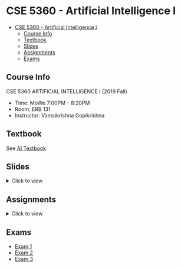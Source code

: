 # CSE 5360 - Artificial Intelligence I

- [CSE 5360 - Artificial Intelligence I](#cse-5360---artificial-intelligence-i)
  - [Course Info](#course-info)
  - [Textbook](#textbook)
  - [Slides](#slides)
  - [Assignments](#assignments)
  - [Exams](#exams)

## Course Info

CSE 5360 ARTIFICIAL INTELLIGENCE I (2019 Fall)

- Time: MoWe 7:00PM - 8:20PM
- Room: ERB 131
- Instructor: Vamsikrishna Gopikrishna

## Textbook

See [AI Textbook](Textbook/AI-Textbook.pdf)

## Slides

<details>
<summary>Click to view</summary>

- [Lecture 01-1](Slides/Lecture-01-1.pdf)
- [Lecture 01-2](Slides/Lecture-01-2.pdf)
- [Lecture 01-3](Slides/Lecture-01-3.pdf)
- [Lecture 02](Slides/Lecture-02.pdf)
- [Lecture 03](Slides/Lecture-03.pdf)
- [Lecture 04](Slides/Lecture-04.pdf)
- [Lecture 05](Slides/Lecture-05.pdf)
- [Lecture 06](Slides/Lecture-06.pdf)
- [Lecture 07](Slides/Lecture-07.pdf)
- [Lecture 08](Slides/Lecture-08.pdf)
- [Lecture 09](Slides/Lecture-09.pdf)
- [Lecture 10](Slides/Lecture-10.pdf)
- [Lecture 11](Slides/Lecture-11.pdf)
- [Lecture 12](Slides/Lecture-12.pdf)
- [Lecture 13](Slides/Lecture-13.pdf)
- [Lecture 14](Slides/Lecture-14.pdf)
- [Lecture 15](Slides/Lecture-15.pdf)
- [Lecture 16](Slides/Lecture-16.pdf)
- [Lecture 17](Slides/Lecture-17.pdf)
- [Lecture 18](Slides/Lecture-18.pdf)
- [Lecture 19](Slides/Lecture-19.pdf)
- [Lecture 20](Slides/Lecture-20.pdf)
- [Lecture 21](Slides/Lecture-21.pdf)
- [Lecture 22](Slides/Lecture-22.pdf)
- [Lecture 23](Slides/Lecture-23.pdf)
- [Lecture 24](Slides/Lecture-24.pdf)
- [Lecture 25](Slides/Lecture-25.pdf)

</details>

## Assignments

<details>
<summary>Click to view</summary>

- [Assignment 0](Assignments/00/)
- [Assignment 1](Assignments/01/)
- [Assignment 2](Assignments/02/)
- [Assignment 3](Assignments/03/)
- [Assignment 4](Assignments/04/)
- [Assignment 5](Assignments/05/)
- [Assignment 6](Assignments/06/)
- [Opt Assignment](Assignments/opt&#32;assignment2/)

</details>

## Exams

- [Exam 1](Exams/01)
- [Exam 2](Exams/02)
- [Exam 3](Exams/03)
